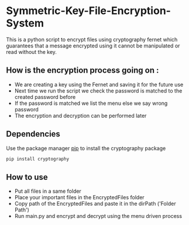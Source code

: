 # Symmetric-Key-File-Encryption-System
This is a python script to encrypt files using cryptography fernet which guarantees that a message encrypted using it cannot be manipulated or read without the key.

## How is the encryption process going on : 
* We are creating a key using the Fernet and saving it for the future use
* Next time we run the script we check the password is matched to the created password before 
* If the password is matched we list the menu else we say wrong password
* The encryption and decryption can be performed later 

## Dependencies
Use the package manager [pip](https://pip.pypa.io/en/stable/) to install the cryptography package
```bash
pip install cryptography
```

## How to use
* Put all files in a same folder
* Place your important files in the EncryptedFiles folder
* Copy path of the EncryptedFiles and paste it in the dirPath ('Folder Path')
* Run main.py and encrypt and decrypt using the menu driven process


